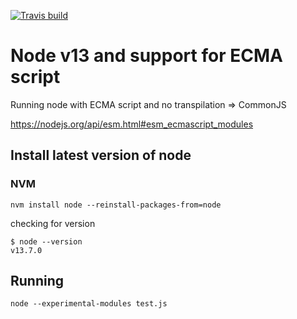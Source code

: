 [![Travis build](https://travis-ci.com/Nexysweb/node13ecmaScript.svg?branch=master)](https://travis-ci.com/Nexysweb/node13ecmaScript)

# Node v13 and support for ECMA script

Running node with ECMA script and no transpilation => CommonJS

https://nodejs.org/api/esm.html#esm_ecmascript_modules

## Install latest version of node 

### NVM

`nvm install node --reinstall-packages-from=node`

checking for version

```
$ node --version
v13.7.0
```

## Running

`node --experimental-modules test.js`
